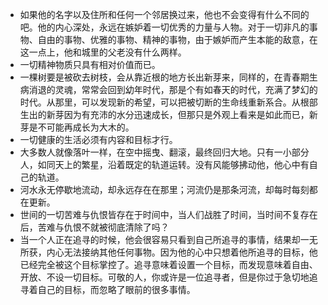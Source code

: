 - 如果他的名字以及住所和任何一个邻居换过来，他也不会变得有什么不同的吧。他的内心深处，永远在嫉妒着一切优秀的力量与人物。对于一切非凡的事物、自由的事物、优雅的事物、精神的事物，由于嫉妒而产生本能的敌意，在这一点上，他和城里的父老没有什么两样。
- 一切精神物质只具有相对价值而已。
- 一棵树要是被砍去树枝，会从靠近根的地方长出新芽来，同样的，在青春期生病消退的灵魂，常常会回到幼年时代，那是个有如春天的时代，充满了梦幻的时代。从那里，可以发现新的希望，可以把被切断的生命线重新系合。从根部生出的新芽因为有充沛的水分迅速成长，但那只是外观上看来是如此而已，新芽是不可能再成长为大木的。
- 一切健康的生活必须有内容和目标才行。
- 大多数人就像落叶一样，在空中摇曳、翻滚，最终回归大地。只有一小部分人，如同天上的繁星，沿着既定的轨道运转。没有风能够拂动他，他心中有自己的轨道。
- 河水永无停歇地流动，却永远存在在那里；河流仍是那条河流，却每时每刻都在更新。
- 世间的一切苦难与仇恨皆存在于时间中，当人们战胜了时间，当时间不复存在后，苦难与仇恨不就被彻底清除了吗？
- 当一个人正在追寻的时候，他会很容易只看到自己所追寻的事情，结果却一无所获，内心无法接纳其他任何事物。因为他的心中只想着他所追寻的目标，他已经完全被这个目标掌控了。追寻意味着设置一个目标，而发现意味着自由、开放、不设一切目标。可敬的人，你或许是一位追寻者，但是你过于急切地追寻着自己的目标，而忽略了眼前的很多事情。
